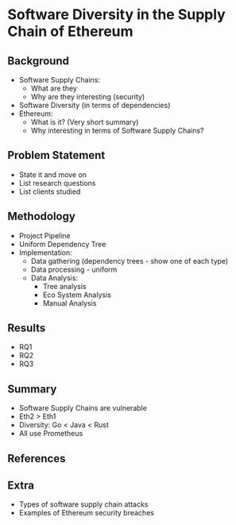 # Software Diversity in the Supply Chain of Ethereum

## Background
- Software Supply Chains:
    - What are they
    - Why are they interesting (security)
- Software Diversity (in terms of dependencies)
- Ethereum:
    - What is it? (Very short summary)
    - Why interesting in terms of Software Supply Chains?
## Problem Statement
- State it and move on
- List research questions
- List clients studied
## Methodology
- Project Pipeline
- Uniform Dependency Tree
- Implementation:
    - Data gathering (dependency trees - show one of each type)
    - Data processing - uniform
    - Data Analysis:
        - Tree analysis
        - Eco System Analysis
        - Manual Analysis
## Results
- RQ1
- RQ2
- RQ3
## Summary
- Software Supply Chains are vulnerable
- Eth2 > Eth1
- Diversity: Go < Java < Rust
- All use Prometheus
## References
## Extra
- Types of software supply chain attacks
- Examples of Ethereum security breaches
